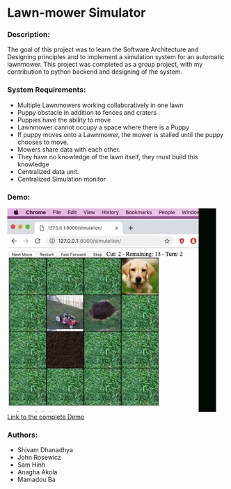 # Lawn-mower Simulator

### Description:
The goal of this project was to learn the Software Architecture and Designing principles and to implement a simulation system for an automatic lawnmower.
This project was completed as a group project, with my contribution to python backend and designing of the system.

### System Requirements:
* Multiple Lawnmowers working collaboratively in one lawn
* Puppy obstacle in addition to fences and craters
* Puppies have the ability to move
* Lawnmower cannot occupy a space where there is a Puppy
* If puppy moves onto a Lawnmower, the mower is stalled until the puppy chooses to
move.
* Mowers share data with each other.
* They have no knowledge of the lawn itself, they must build this knowledge
* Centralized data unit.
* Centralized Simulation monitor

### Demo:
![](images/demo.gif) <br />
[Link to the complete Demo](https://www.youtube.com/watch?v=KxHXOelsYac&feature=youtu.be) <br />
### Authors:
* Shivam Dhanadhya
* John Rosewicz
* Sam Hinh
* Anagha Akola
* Mamadou Ba
